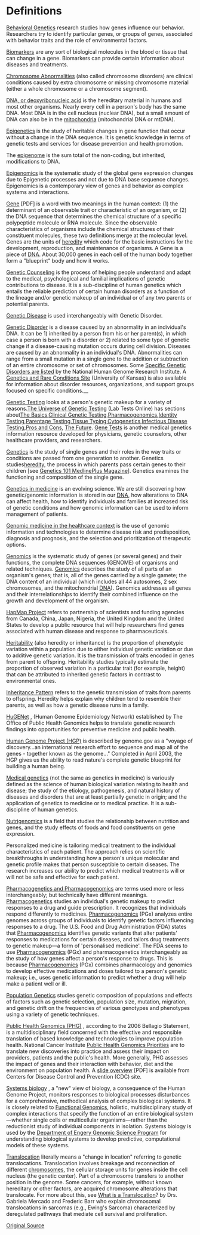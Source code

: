 # Definitions

[Behavioral Genetics][1] research studies how genes influence our behavior. Researchers try to identify particular genes, or groups of genes, associated with behavior traits and the role of environmental factors.

[Biomarkers][2] are any sort of biological molecules in the blood or tissue that can change in a gene. Biomarkers can provide certain information about diseases and treatments.

[Chromosome Abnormalities][3] (also called chromosome disorders) are clinical conditions caused by extra chromosome or missing chromosome material (either a whole chromosome or a chromosome segment).

[DNA, or deoxyribonucleic acid][4] is the hereditary material in humans and most other organisms. Nearly every cell in a person's body has the same DNA. Most DNA is in the cell nucleus (nuclear DNA), but a small amount of DNA can also be in the [mitochondria][4] (mitochondrial DNA or mtDNA).

[Epigenetics][5] is the study of heritable changes in gene function that occur without a change in the DNA sequence. It is genetic knowledge in terms of genetic tests and services for disease prevention and health promotion.

The [epigenome][6] is the sum total of the non-coding, but inherited, modifications to DNA.

[Epigenomics][7] is the systematic study of the global gene expression changes due to Epigenetic processes and not due to DNA base sequence changes. Epigenomics is a contemporary view of genes and behavior as complex systems and interactions.

[Gene][8] [PDF] is a word with two meanings in the human context: (1) the determinant of an observable trait or characteristic of an organism, or (2) the DNA sequence that determines the chemical structure of a specific polypeptide molecule or RNA molecule. Since the observable characteristics of organisms include the chemical structures of their constituent molecules, these two definitions merge at the molecular level. Genes are the units of [heredity][9] which code for the basic instructions for the development, reproduction, and maintenance of organisms. A Gene is a piece of [DNA][10]. About 30,000 genes in each cell of the human body together form a "blueprint" body and how it works.

[Genetic Counseling][11] is the process of helping people understand and adapt to the medical, psychological and familial implications of genetic contributions to disease. It is a sub-discipline of human genetics which entails the reliable prediction of certain human disorders as a function of the lineage and/or genetic makeup of an individual or of any two parents or potential parents.

[Genetic Disease][12] is used interchangeably with Genetic Disorder.

[Genetic Disorder][13] is a disease caused by an abnormality in an individual's DNA. It can be 1) inherited by a person from his or her parent(s), in which case a person is born with a disorder or 2) related to some type of genetic change if a disease-causing mutation occurs during cell division. Diseases are caused by an abnormality in an individual's DNA. Abnormalities can range from a small mutation in a single gene to the addition or subtraction of an entire chromosome or set of chromosomes. Some [Specific Genetic Disorders are listed][14] by the National Human Genome Research Institute. A [Genetics and Rare Conditions Site][15] (University of Kansas) is also available for information about disorder resources, organizations, and support groups focused on specific conditions.__

[Genetic Testing][16] looks at a person's genetic makeup for a variety of reasons.[The Universe of Genetic Testing][17] (Lab Tests Online) has sections about[The Basics][17],[Clinical Genetic Testing][18],[Pharmacogenomics][19],[Identity Testing][20],[Parentage Testing][21],[Tissue Typing][22],[Cytogenetics][23],[Infectious Disease Testing][24],[Pros and Cons][25], [The Future][26]. [Gene Tests][27] is another medical genetics information resource developed for physicians, genetic counselors, other healthcare providers, and researchers.

[Genetics][28] is the study of single genes and their roles in the way traits or conditions are passed from one generation to another. Genetics studies[heredity][9], the process in which parents pass certain genes to their children [see [Genetics 101 MedlinePlus Magazine][10]]. Genetics examines the functioning and composition of the single gene.

[Genetics in medicine][29] is an evolving science. We are still discovering how genetic/genomic information is stored in our [DNA][4], how alterations to DNA can affect health, how to identify individuals and families at increased risk of genetic conditions and how genomic information can be used to inform management of patients.

[Genomic medicine in the healthcare context][30] is the use of genomic information and technologies to determine disease risk and predisposition, diagnosis and prognosis, and the selection and prioritization of therapeutic options.

[Genomics][31] is the systematic study of genes (or several genes) and their functions, the complete DNA sequences (GENOME) of organisms and related techniques. [Genomics][32] describes the study of all parts of an organism's genes; that is, all of the genes carried by a single gamete; the DNA content of an individual (which includes all 44 autosomes, 2 sex chromosomes, and the mitochondrial [DNA][4]). Genomics addresses all genes and their interrelationships to identify their combined influence on the growth and development of the organism.

[HapMap Project][33] refers to partnership of scientists and funding agencies from Canada, China, Japan, Nigeria, the United Kingdom and the United States to develop a public resource that will help researchers find genes associated with human disease and response to pharmaceuticals.

[Heritability][34] (also heredity or inheritance) is the proportion of phenotypic variation within a population due to either individual genetic variation or due to additive genetic variation. It is the transmission of traits encoded in genes from parent to offspring. Heritability studies typically estimate the proportion of observed variation in a particular trait (for example, height) that can be attributed to inherited genetic factors in contrast to environmental ones.

[Inheritance Pattern][35] refers to the genetic transmission of traits from parents to offspring. Heredity helps explain why children tend to resemble their parents, as well as how a genetic disease runs in a family.

[HuGENet][36] , (Human Genome Epidemiology Network) established by The Office of Public Health Genomics helps to translate genetic research findings into opportunities for preventive medicine and public health.

[Human Genome Project (HGP)][37] is described by genome.gov as a "voyage of discovery…an international research effort to sequence and map all of the genes - together known as the genome…" Completed in April 2003, the HGP gives us the ability to read nature's complete genetic blueprint for building a human being.

[Medical genetics][38] (not the same as genetics in medicine) is variously defined as the science of human biological variation relating to health and disease; the study of the etiology, pathogenesis, and natural history of diseases and disorders that are at least partially genetic in origin; and the application of genetics to medicine or to medical practice. It is a sub-discipline of human genetics.

[Nutrigenomics][39] is a field that studies the relationship between nutrition and genes, and the study effects of foods and food constituents on gene expression.

Personalized medicine is tailoring medical treatment to the individual characteristics of each patient. The approach relies on scientific breakthroughs in understanding how a person's unique molecular and genetic profile makes that person susceptible to certain diseases. The research increases our ability to predict which medical treatments will or will not be safe and effective for each patient.

[Pharmacogenetics and Pharmacogenomics][40] are terms used more or less interchangeably; but technically have different meanings. [Pharmacogenetics][40] studies an individual's genetic makeup to predict responses to a drug and guide prescription. It recognizes that individuals respond differently to medicines. [Pharmacogenomics][41] (PGx) analyzes entire genomes across groups of individuals to identify genetic factors influencing responses to a drug. The U.S. Food and Drug Administration (FDA) states that [Pharmacogenomics][42] identifies genetic variants that alter patients' responses to medications for certain diseases, and tailors drug treatments to genetic makeup—a form of 'personalised medicine'. The FDA seems to use [Pharmacogenomics][41] (PGx) and pharmacogenetics interchangeably as the study of how genes affect a person's response to drugs. This is because [Pharmacogenomics][42] (PGx) combines pharmacology and genomics to develop effective medications and doses tailored to a person's genetic makeup; i.e., uses genetic information to predict whether a drug will help make a patient well or ill.

[Population Genetics][43] studies genetic composition of populations and effects of factors such as genetic selection, population size, mutation, migration, and genetic drift on the frequencies of various genotypes and phenotypes using a variety of genetic techniques.

[Public Health Genomics (PHG)][44] , according to the 2006 Bellagio Statement, is a multidisciplinary field concerned with the effective and responsible translation of based knowledge and technologies to improve population health. National Cancer Institute [Public Health Genomics Priorities][45] are to translate new discoveries into practice and assess their impact on providers, patients and the public's health. More generally, PHG assesses the impact of genes and their interaction with behavior, diet and the environment on population health. A [slide overview][46] [PDF] is available from Centers for Disease Control and Prevention (CDC) site.

[Systems biology][47] , a "new" view of biology, a consequence of the Human Genome Project, monitors responses to biological processes disturbances for a comprehensive, methodical analysis of complex biological systems. It is closely related to [Functional Genomics][48], holistic, multidisciplinary study of complex interactions that specify the function of an entire biological system—whether single cells or multicellular organisms—rather than the reductionist study of individual components in isolation. Systems biology is used by the [Department of Engery Genomic Science Program][49] for understanding biological systems to develop predictive, computational models of these systems.

[Translocation][50] literally means a "change in location" referring to genetic translocations. Translocation involves breakage and reconnection of different [chromosomes][51], the cellular storage units for genes inside the cell nucleus (the genetic center). Part of a chromosome transfers to another position in the genome. Some cancers, for example, without known hereditary or other factors, are acquired chromosome alterations that translocate. For more about this, see [What is a Translocation][52]? by Drs. Gabriela Mercado and Frederic Barr who explain chromosomal translocations in sarcomas (e.g., Ewing's Sarcoma) characterized by deregulated pathways that mediate cell survival and proliferation.


[Original Source](http://www.nlm.nih.gov/services/Subject_Guides/geneticsandgenomics/definitions/ "Permalink to Definitions")

[1]: http://www.nature.com/scitable/topicpage/behavioral-genomics-29093
[2]: http://www.ncbi.nlm.nih.gov/pmc/articles/PMC3078627/
[3]: http://www.genome.gov/11508982
[4]: http://ghr.nlm.nih.gov/handbook/basics/dna
[5]: http://www.sciencemag.org/site/feature/plus/sfg/resources/res_epigenetics.xhtml
[6]: http://ghr.nlm.nih.gov/handbook/howgeneswork/epigenome
[7]: http://www.genome.gov/27532724
[8]: http://smcg.ccg.unam.mx/enp-unam/03-EstructuraDelGenoma/geneDefinition.pdf
[9]: http://www.ncbi.nlm.nih.gov/mesh/68040941
[10]: http://www.nlm.nih.gov/medlineplus/magazine/issues/summer13/articles/summer13pg11-12.html
[11]: http://nsgc.org/p/cm/ld/fid=43
[12]: http://www.geneticalliance.org/diseases
[13]: http://learn.genetics.utah.edu/content/disorders/
[14]: http://www.genome.gov/10001204
[15]: http://www.kumc.edu/gec/support/
[16]: http://www.genome.gov/19516567
[17]: http://labtestsonline.org/understanding/features/genetics/start/1
[18]: http://labtestsonline.org/understanding/features/genetics/start/2
[19]: http://labtestsonline.org/understanding/features/genetics/start/3
[20]: http://labtestsonline.org/understanding/features/genetics/start/4
[21]: http://labtestsonline.org/understanding/features/genetics/start/5
[22]: http://labtestsonline.org/understanding/features/genetics/start/6
[23]: http://labtestsonline.org/understanding/features/genetics/start/7
[24]: http://labtestsonline.org/understanding/features/genetics/start/8
[25]: http://labtestsonline.org/understanding/features/genetics/start/9
[26]: http://labtestsonline.org/understanding/features/genetics/start/10
[27]: http://www.genetests.org/
[28]: http://www.dnapolicy.org/science.gen.php
[29]: http://www.phgfoundation.org/reports/7965/
[30]: http://www.geneticseducation.nhs.uk/genetics-glossary/194-genomic-medicine2
[31]: http://www.who.int/genomics/geneticsVSgenomics/en/
[32]: http://www.princeton.edu/~achaney/tmve/wiki100k/docs/Genomics.html
[33]: http://hapmap.ncbi.nlm.nih.gov/
[34]: http://www.usgs.gov/ecosystems/genetics_genomics/glossary_h.html
[35]: http://geneed.nlm.nih.gov/topic_subtopic.php?tid=5
[36]: http://www.cdc.gov/genomics/hugenet/
[37]: http://www.genome.gov/10001772
[38]: http://www.ncbi.nlm.nih.gov/pmc/articles/PMC1559539/
[39]: http://www.ncbi.nlm.nih.gov/pmc/articles/PMC3593226/
[40]: http://www.yourgenome.org/sis/pharm/pg1_bg/pgx01.shtml
[41]: http://ghr.nlm.nih.gov/handbook/genomicresearch/pharmacogenomics
[42]: http://www.fda.gov/Drugs/ScienceResearch/ResearchAreas/pharmacogenetics/default.htm
[43]: http://www.uic.edu/classes/bms/bms655/lesson13.html
[44]: http://epi.grants.cancer.gov/phg/
[45]: http://epi.grants.cancer.gov/phg/priorities.html
[46]: http://www.cdc.gov/genomics/events/file/print/2006CoCHP/Edwards.pdf
[47]: http://blogs.nature.com/sevenstones/2007/07/what_is_systems_biology_3.html
[48]: http://www.ruf.rice.edu/~metabol/genomics_systemsbio.shtml
[49]: http://genomicscience.energy.gov/program/index.shtml
[50]: http://ghr.nlm.nih.gov/glossary=translocation
[51]: http://ghr.nlm.nih.gov/handbook/basics/chromosome
[52]: http://sarcomahelp.org/articles/chromosomal-translocations.html
